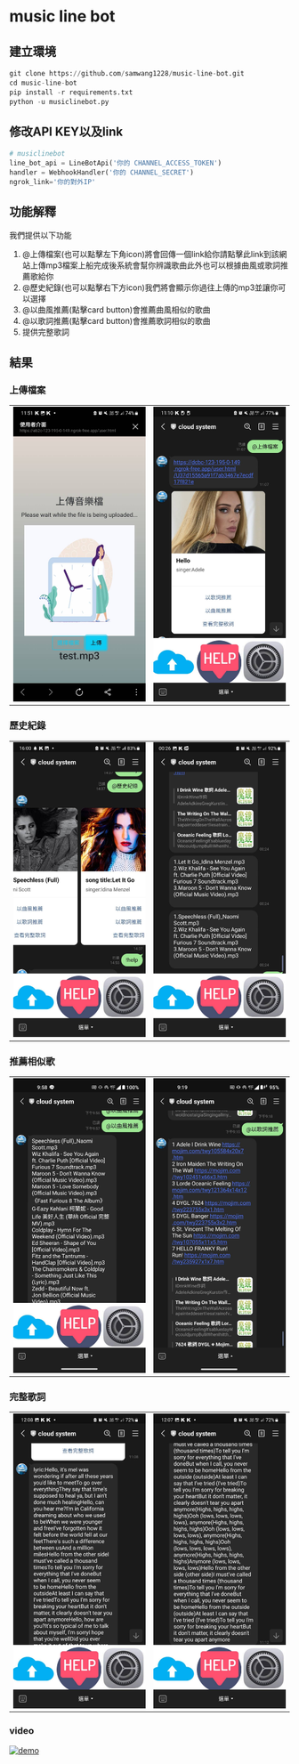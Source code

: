 # music line bot
## 建立環境
```python
git clone https://github.com/samwang1228/music-line-bot.git
cd music-line-bot
pip install -r requirements.txt
python -u musiclinebot.py
```
## 修改API KEY以及link
```python
# musiclinebot
line_bot_api = LineBotApi('你的 CHANNEL_ACCESS_TOKEN')
handler = WebhookHandler('你的 CHANNEL_SECRET')
ngrok_link='你的對外IP'
```
## 功能解釋
我們提供以下功能
1. @上傳檔案(也可以點擊左下角icon)將會回傳一個link給你請點擊此link到該網站上傳mp3檔案上船完成後系統會幫你辨識歌曲此外也可以根據曲風或歌詞推薦歌給你
2. @歷史紀錄(也可以點擊右下方icon)我們將會顯示你過往上傳的mp3並讓你可以選擇
3. @以曲風推薦(點擊card button)會推薦曲風相似的歌曲
4. @以歌詞推薦(點擊card button)會推薦歌詞相似的歌曲
5. 提供完整歌詞
## 結果
### 上傳檔案
<table>
  <tr>
    <td>
 <img src="img/560278.jpg" alt="圖片1描述" style="max-width: 100%; max-height: 100%;">    </td>
    <td>
 <img src="img/560273.jpg" alt="圖片2描述" style="max-width: 100%; max-height: 100%;">    </td>
  </tr>
</table>


### 歷史紀錄
<table>
  <tr>
    <td>
    <img src="img/560181.jpg" alt="圖片1描述" style="max-width: 100%; max-height: 100%;">
    <td>
    <img src="img/560186.jpg" alt="圖片2描述" style="max-width: 100%; max-height: 100%;">
  </tr>
</table>

### 推薦相似歌
<table>
  <tr>
    <td>
    <img src="img/560203.jpg" alt="圖片1描述" style="max-width: 100%; max-height: 100%;">
    <td>
    <img src="img/560204.jpg" alt="圖片2描述" style="max-width: 100%; max-height: 100%;">
  </tr>
</table>

### 完整歌詞
<table>
  <tr>
    <td>
<img src="img/560274.jpg" style="max-width: 100%; max-height:">    <td>
    <img src="img/560284.jpg" alt="圖片2描述" style="max-width: 100%; max-height: 100%;">
  </tr>
</table>

### video
[![demo](https://i.ytimg.com/vi/_cyTOigu2A0/hqdefault.jpg)](https://www.youtube.com/watch?v=_cyTOigu2A0&ab_channel=%E5%BC%B5%E7%9D%BF "demo")